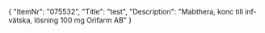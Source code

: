 {
  "ItemNr": "075532",
  "Title": "test",
  "Description": "Mabthera, konc till inf-vätska, lösning 100 mg Orifarm AB"
}
